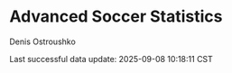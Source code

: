 # Advanced Soccer Statistics
Denis Ostroushko

<!-- gfm -->

Last successful data update: 2025-09-08 10:18:11 CST
